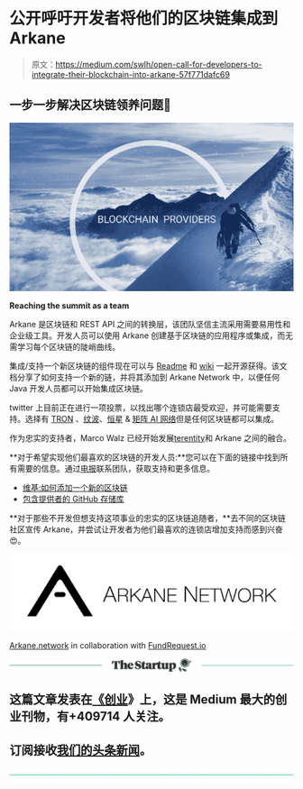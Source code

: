 # 公开呼吁开发者将他们的区块链集成到 Arkane

> 原文：<https://medium.com/swlh/open-call-for-developers-to-integrate-their-blockchain-into-arkane-57f771dafc69>

## 一步一步解决区块链领养问题💜

![](img/d920f6282b2cd0e7b4092c368af35d1c.png)

**Reaching the summit as a team**

Arkane 是区块链和 REST API 之间的转换层，该团队坚信主流采用需要易用性和企业级工具。开发人员可以使用 Arkane 创建基于区块链的应用程序或集成，而无需学习每个区块链的陡峭曲线。

集成/支持一个新区块链的组件现在可以与 [Readme](https://github.com/ArkaneNetwork/blockchain-providers) 和 [wiki](https://github.com/ArkaneNetwork/blockchain-providers/wiki/Adding-a-new-chain) 一起开源获得。该文档分享了如何支持一个新的链，并将其添加到 Arkane Network 中，以便任何 Java 开发人员都可以开始集成区块链。

twitter 上目前正在进行一项投票，以找出哪个连锁店最受欢迎，并可能需要支持。选择有 [TRON](https://medium.com/u/7c2f78c9d321?source=post_page-----57f771dafc69--------------------------------) 、[纹波](https://medium.com/u/951c695df315?source=post_page-----57f771dafc69--------------------------------)、[恒星](https://medium.com/u/99518a49d085?source=post_page-----57f771dafc69--------------------------------) & [矩阵 AI 网络](https://medium.com/u/ad51c60ef692?source=post_page-----57f771dafc69--------------------------------)但是任何区块链都可以集成。

作为忠实的支持者，Marco Walz 已经开始发展[terentity](https://medium.com/u/6d952745da12?source=post_page-----57f771dafc69--------------------------------)和 Arkane 之间的融合。

**对于希望实现他们最喜欢的区块链的开发人员:**您可以在下面的链接中找到所有需要的信息。通过[电报](http://bit.ly/GotoTelegram1)联系团队，获取支持和更多信息。

*   [维基:如何添加一个新的区块链](http://bit.ly/wikiaddchain)
*   [包含提供者的 GitHub 存储库](http://bit.ly/GoToRepo)

**对于那些不开发但想支持这项事业的忠实的区块链追随者，**去不同的区块链社区宣传 Arkane，并尝试让开发者为他们最喜欢的连锁店增加支持而感到兴奋😍。

[![](img/0de40c20792901091ee33001c97a2218.png)](https://arkane.network/?utm_source=medium&utm_medium=blog&utm_campaign=feature&utm_content=send_via_email)

[Arkane.network](https://arkane.network/) in collaboration with [FundRequest.io](https://fundrequest.io/)

[![](img/308a8d84fb9b2fab43d66c117fcc4bb4.png)](https://medium.com/swlh)

## 这篇文章发表在[《创业](https://medium.com/swlh)》上，这是 Medium 最大的创业刊物，有+409714 人关注。

## 订阅接收[我们的头条新闻](http://growthsupply.com/the-startup-newsletter/)。

[![](img/b0164736ea17a63403e660de5dedf91a.png)](https://medium.com/swlh)